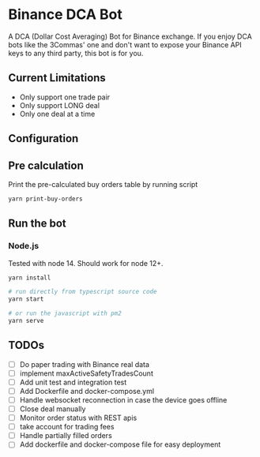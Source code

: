 # Binance DCA Bot

A DCA (Dollar Cost Averaging) Bot for Binance exchange.
If you enjoy DCA bots like the 3Commas' one and don't want to expose your Binance API keys to any third party, this bot is for you.

## Current Limitations

- Only support one trade pair
- Only support LONG deal
- Only one deal at a time

## Configuration

## Pre calculation

Print the pre-calculated buy orders table by running script

```sh
yarn print-buy-orders
```

## Run the bot

### Node.js

Tested with node 14. Should work for node 12+.

```sh
yarn install

# run directly from typescript source code
yarn start

# or run the javascript with pm2
yarn serve
```

## TODOs

- [ ] Do paper trading with Binance real data
- [ ] implement maxActiveSafetyTradesCount
- [ ] Add unit test and integration test
- [ ] Add Dockerfile and docker-compose.yml
- [ ] Handle websocket reconnection in case the device goes offline
- [ ] Close deal manually
- [ ] Monitor order status with REST apis
- [ ] take account for trading fees
- [ ] Handle partially filled orders
- [ ] Add dockerfile and docker-compose file for easy deployment
